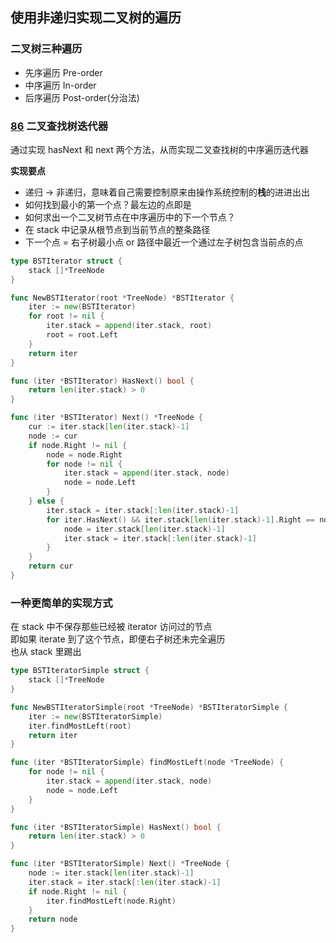 ## 使用非递归实现二叉树的遍历

### 二叉树三种遍历

* 先序遍历 Pre-order
* 中序遍历 In-order
* 后序遍历 Post-order(分治法)

### [86](https://www.lintcode.com/problem/binary-search-tree-iterator/) 二叉查找树迭代器

通过实现 hasNext 和 next 两个方法，从而实现二叉查找树的中序遍历迭代器

**实现要点**

* 递归 → 非递归，意味着自己需要控制原来由操作系统控制的**栈**的进进出出
* 如何找到最小的第一个点？最左边的点即是
* 如何求出一个二叉树节点在中序遍历中的下一个节点？
* 在 stack 中记录从根节点到当前节点的整条路径
* 下一个点 = 右子树最小点 or 路径中最近一个通过左子树包含当前点的点

```go
type BSTIterator struct {
	stack []*TreeNode
}

func NewBSTIterator(root *TreeNode) *BSTIterator {
	iter := new(BSTIterator)
	for root != nil {
		iter.stack = append(iter.stack, root)
		root = root.Left
	}
	return iter
}

func (iter *BSTIterator) HasNext() bool {
	return len(iter.stack) > 0
}

func (iter *BSTIterator) Next() *TreeNode {
	cur := iter.stack[len(iter.stack)-1]
	node := cur
	if node.Right != nil {
		node = node.Right
		for node != nil {
			iter.stack = append(iter.stack, node)
			node = node.Left
		}
	} else {
		iter.stack = iter.stack[:len(iter.stack)-1]
		for iter.HasNext() && iter.stack[len(iter.stack)-1].Right == node {
			node = iter.stack[len(iter.stack)-1]
			iter.stack = iter.stack[:len(iter.stack)-1]
		}
	}
	return cur
}
```

### 一种更简单的实现方式

在 stack 中不保存那些已经被 iterator 访问过的节点<br/>
即如果 iterate 到了这个节点，即便右子树还未完全遍历<br/>
也从 stack 里踢出

```go
type BSTIteratorSimple struct {
	stack []*TreeNode
}

func NewBSTIteratorSimple(root *TreeNode) *BSTIteratorSimple {
	iter := new(BSTIteratorSimple)
	iter.findMostLeft(root)
	return iter
}

func (iter *BSTIteratorSimple) findMostLeft(node *TreeNode) {
	for node != nil {
		iter.stack = append(iter.stack, node)
		node = node.Left
	}
}

func (iter *BSTIteratorSimple) HasNext() bool {
	return len(iter.stack) > 0
}

func (iter *BSTIteratorSimple) Next() *TreeNode {
	node := iter.stack[len(iter.stack)-1]
	iter.stack = iter.stack[:len(iter.stack)-1]
	if node.Right != nil {
		iter.findMostLeft(node.Right)
	}
	return node
}
```

